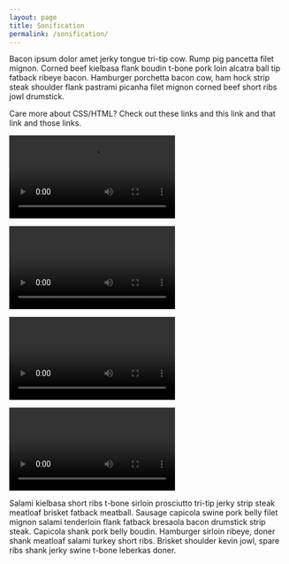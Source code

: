 ```yaml
---
layout: page
title: Sonification
permalink: /sonification/
---
```

  <p>
    Bacon ipsum dolor amet jerky tongue tri-tip cow. Rump pig pancetta filet mignon. Corned beef kielbasa flank boudin t-bone pork loin alcatra ball tip fatback ribeye bacon. Hamburger porchetta bacon cow, ham hock strip steak shoulder flank pastrami picanha filet mignon corned beef short ribs jowl drumstick.
  </p>
  <div class="marginalia">

  Care more about CSS/HTML? Check out these links and this link and that link and those links.

  </div>

<p>
  <video src="/assets/milkminimumwage.mp4" class="soundviz" controls></video>
</p>
<p>
  <video src="/assets/gasminimumwage.mp4" class="soundviz" controls></video>
</p>
<p>
  <video src="/assets/gasmwanesth.mp4" class="soundviz" controls></videos>
</p>


<p>
  <video src="/assets/milkmwanesth.mp4" class="soundviz" controls></video>
</p>
<p>
    Salami kielbasa short ribs t-bone sirloin prosciutto tri-tip jerky strip steak meatloaf brisket fatback meatball. Sausage capicola swine pork belly filet mignon salami tenderloin flank fatback bresaola bacon drumstick strip steak. Capicola shank pork belly boudin. Hamburger sirloin ribeye, doner shank meatloaf salami turkey short ribs. Brisket shoulder kevin jowl, spare ribs shank jerky swine t-bone leberkas doner.
</p>
</div>
